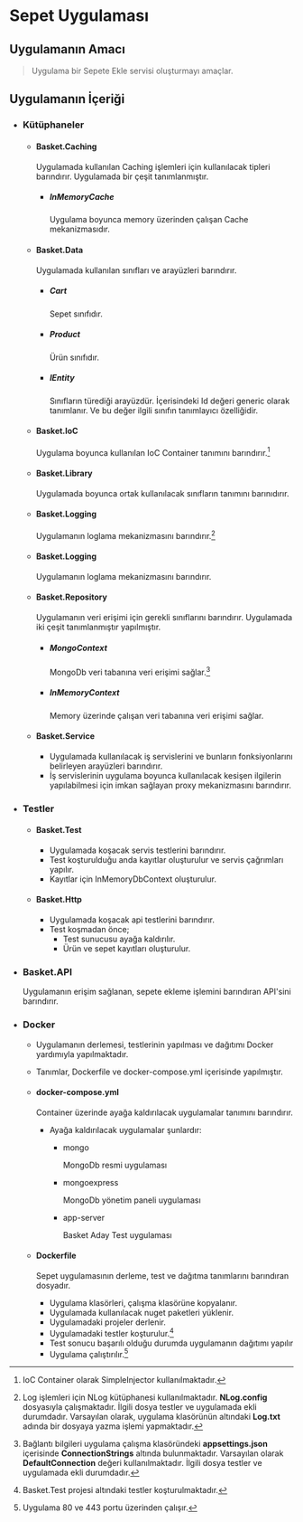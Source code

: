 # Sepet Uygulaması


## Uygulamanın Amacı


> Uygulama bir Sepete Ekle servisi oluşturmayı amaçlar.

## Uygulamanın İçeriği

- ### Kütüphaneler

  - #### Basket.Caching
    Uygulamada kullanılan Caching işlemleri için kullanılacak tipleri barındırır. Uygulamada bir çeşit tanımlanmıştır.

    - ##### InMemoryCache
        Uygulama boyunca memory üzerinden çalışan Cache mekanizmasıdır.
  
   - #### Basket.Data
        Uygulamada kullanılan sınıfları ve arayüzleri barındırır.

        - ##### Cart

            Sepet sınıfıdır.

        - ##### Product

            Ürün sınıfıdır.

        - ##### IEntity

            Sınıfların türediği arayüzdür. İçerisindeki Id değeri generic olarak tanımlanır. Ve bu değer ilgili sınıfın tanımlayıcı özelliğidir.

    - #### Basket.IoC
    
        Uygulama boyunca kullanılan IoC Container tanımını barındırır.[^1]
    
    - #### Basket.Library
    
        Uygulamada boyunca ortak kullanılacak sınıfların tanımını barınıdırır.

    - #### Basket.Logging

        Uygulamanın loglama mekanizmasını barındırır.[^2]
    
    - #### Basket.Logging
    
        Uygulamanın loglama mekanizmasını barındırır.

    - #### Basket.Repository
    
        Uygulamanın veri erişimi için gerekli sınıflarını barındırır. Uygulamada iki çeşit tanımlanmıştır yapılmıştır.
        
        - ##### MongoContext
        
            MongoDb veri tabanına veri erişimi sağlar.[^3]
        
        - ##### InMemoryContext
            Memory üzerinde çalışan veri tabanına veri erişimi sağlar.
        
    - #### Basket.Service

        - Uygulamada kullanılacak iş servislerini ve bunların fonksiyonlarını belirleyen arayüzleri barındırır. 
        - İş servislerinin uygulama boyunca kullanılacak kesişen ilgilerin yapılabilmesi için imkan sağlayan proxy mekanizmasını barındırır. 

- ### Testler   
    - #### Basket.Test

        - Uygulamada koşacak servis testlerini barındırır.
        - Test koşturulduğu anda kayıtlar oluşturulur ve servis çağrımları yapılır.
        - Kayıtlar için InMemoryDbContext oluşturulur.
        
    - #### Basket.Http

        - Uygulamada koşacak api testlerini barındırır.
        - Test koşmadan önce;
            - Test sunucusu ayağa kaldırılır.
            - Ürün ve sepet kayıtları oluşturulur.
        
- ### Basket.API

    Uygulamanın erişim sağlanan, sepete ekleme işlemini barındıran API'sini barındırır. 
    
- ### Docker

    - Uygulamanın derlemesi, testlerinin yapılması ve dağıtımı Docker yardımıyla yapılmaktadır.
    - Tanımlar, Dockerfile ve docker-compose.yml içerisinde yapılmıştır.

    - #### docker-compose.yml
        
        Container üzerinde ayağa kaldırılacak uygulamalar tanımını barındırır. 

        - Ayağa kaldırılacak uygulamalar şunlardır:

            - mongo 

                MongoDb resmi uygulaması
            - mongoexpress
            
                MongoDb yönetim paneli uygulaması
            - app-server
            
                Basket Aday Test uygulaması 

    - #### Dockerfile
        
        Sepet uygulamasının derleme, test ve dağıtma tanımlarını barındıran dosyadır. 

        - Uygulama klasörleri, çalışma klasörüne kopyalanır.
        - Uygulamada kullanılacak nuget paketleri yüklenir.
        - Uygulamadaki projeler derlenir.
        - Uygulamadaki testler koşturulur.[^4]
        - Test sonucu başarılı olduğu durumda uygulamanın dağıtımı yapılır
        - Uygulama çalıştırılır.[^5]

        

[^1]: IoC Container olarak SimpleInjector kullanılmaktadır.
[^2]: Log işlemleri için NLog kütüphanesi kullanılmaktadır. **NLog.config** dosyasıyla çalışmaktadır. İlgili dosya testler ve uygulamada ekli durumdadır. Varsayılan olarak, uygulama klasörünün altındaki **Log.txt** adında bir dosyaya yazma işlemi yapmaktadır. 
[^3]: Bağlantı bilgileri uygulama çalışma klasöründeki **appsettings.json** içerisinde **ConnectionStrings** altında bulunmaktadır. Varsayılan olarak **DefaultConnection** değeri kullanılmaktadır. İlgili dosya testler ve uygulamada ekli durumdadır.
[^4]: Basket.Test projesi altındaki testler koşturulmaktadır. 
[^5]: Uygulama 80 ve 443 portu üzerinden çalışır.
